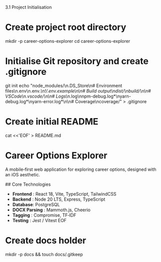 3.1 Project Initialisation

# Create project root directory
mkdir -p career-options-explorer
cd career-options-explorer

# Initialise Git repository and create .gitignore
git init
echo "node_modules/\n.DS_Store\n# Environment files\n.env\n.env.*\n!/.env.example\n\n# Build output\ndist/\nbuild/\n\n# VSCode\n.vscode/\n\n# Logs\n*.log\nnpm-debug.log*\nyarn-debug.log*\nyarn-error.log*\n\n# Coverage\ncoverage/" > .gitignore

# Create initial README
cat <<'EOF' > README.md
# Career Options Explorer

A mobile‑first web application for exploring career options, designed with an iOS aesthetic.

## Core Technologies
* **Frontend** : React 18, Vite, TypeScript, TailwindCSS
* **Backend** : Node 20 LTS, Express, TypeScript
* **Database**: PostgreSQL
* **DOCX Parsing** : Mammoth.js, Cheerio
* **Tagging** : Compromise, TF‑IDF
* **Testing** : Jest / Vitest
EOF

# Create docs holder
mkdir -p docs && touch docs/.gitkeep